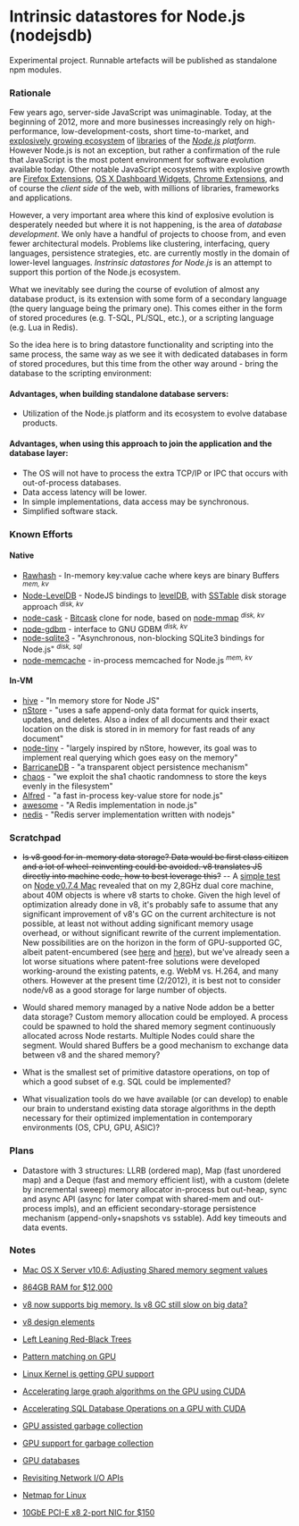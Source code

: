 # Intrinsic datastores for Node.js (nodejsdb)

Experimental project. Runnable artefacts will be published as standalone npm modules.

### Rationale

Few years ago, server-side JavaScript was unimaginable. Today, at the beginning of 2012, more and more businesses increasingly rely on high-performance, low-development-costs, short time-to-market, and [explosively growing ecosystem](http://search.npmjs.org/) of [libraries](https://github.com/joyent/node/wiki/modules) of the _[Node.js](http://nodejs.org/) platform_. However Node.js is not an exception, but rather a confirmation of the rule that JavaScript is the most potent environment for software evolution available today. Other notable JavaScript ecosystems with explosive growth are [Firefox Extensions](https://addons.mozilla.org/en-US/firefox/extensions/), [OS X Dashboard Widgets](http://www.apple.com/downloads/dashboard/), [Chrome Extensions](https://chrome.google.com/webstore/category/extensions), and of course the _client side_ of the web, with millions of libraries, frameworks and applications.

However, a very important area where this kind of explosive evolution is desperately needed but where it is not happening, is the area of _database development_. We only have a handful of projects to choose from, and even fewer architectural models. Problems like clustering, interfacing, query languages, persistence strategies, etc. are currently mostly in the domain of lower-level languages. _Instrinsic datastores for Node.js_ is an attempt to support this portion of the Node.js ecosystem.

What we inevitably see during the course of evolution of almost any database product, is its extension with some form of a secondary language (the query language being the primary one). This comes either in the form of stored procedures (e.g. T-SQL, PL/SQL, etc.), or a scripting language (e.g. Lua in Redis).

So the idea here is to bring datastore functionality and scripting into the same process, the same way as we see it with dedicated databases in form of stored procedures, but this time from the other way around - bring the database to the scripting environment:

#### Advantages, when building standalone database servers:

- Utilization of the Node.js platform and its ecosystem to evolve database products.

#### Advantages, when using this approach to join the application and the database layer:

- The OS will not have to process the extra TCP/IP or IPC that occurs with out-of-process databases.
- Data access latency will be lower.
- In simple implementations, data access may be synchronous.
- Simplified software stack.


### Known Efforts

#### Native

- [Rawhash](https://github.com/pconstr/rawhash) - In-memory key:value cache where keys are binary Buffers <sup>_mem, kv_</sup>
- [Node-LevelDB](https://github.com/my8bird/node-leveldb) - NodeJS bindings to [levelDB](http://code.google.com/p/leveldb/), with [SSTable](http://www.igvita.com/2012/02/06/sstable-and-log-structured-storage-leveldb/) disk storage approach <sup>_disk, kv_</sup>
- [node-cask](https://github.com/randomekek/node-cask) - [Bitcask](http://wiki.basho.com/Bitcask.html) clone for node, based on [node-mmap](https://github.com/bnoordhuis/node-mmap) <sup>_disk, kv_</sup>
- [node-gdbm](https://github.com/tokuhirom/node-gdbm) - interface to GNU GDBM <sup>_disk, kv_</sup>
- [node-sqlite3](https://github.com/developmentseed/node-sqlite3) - "Asynchronous, non-blocking SQLite3 bindings for Node.js" <sup>_disk, sql_</sup>
- [node-memcache](https://github.com/vanillahsu/node-memcache) - in-process memcached for Node.js <sup>_mem, kv_</sup>

#### In-VM

- [hive](https://github.com/Pollenware/hive) - "In memory store for Node JS"
- [nStore](https://github.com/creationix/nstore) - "uses a safe append-only data format for quick inserts, updates, and deletes. Also a index of all documents and their exact location on the disk is stored in in memory for fast reads of any document"
- [node-tiny](https://github.com/chjj/node-tiny) - "largely inspired by nStore, however, its goal was to implement real querying which goes easy on the memory"
- [BarricaneDB](https://github.com/chrisdew/barricane-db) - "a transparent object persistence mechanism"
- [chaos](https://github.com/stagas/chaos) - "we exploit the sha1 chaotic randomness to store the keys evenly in the filesystem"
- [Alfred](https://github.com/pgte/alfred) - "a fast in-process key-value store for node.js"
- [awesome](https://github.com/janl/awesome) - "A Redis implementation in node.js"
- [nedis](https://github.com/visionmedia/nedis) - "Redis server implementation written with nodejs"


### Scratchpad

* <strike>Is v8 good for in-memory data storage? Data would be first class citizen and a lot of wheel-reinventing could be avoided. v8 translates JS directly into machine code, how to best leverage this?</strike> -- A [simple test](https://gist.github.com/1869292) on [Node v0.7.4 Mac](http://nodejs.org/dist/v0.7.4/node-v0.7.4.pkg) revealed that on my 2,8GHz dual core machine, about 40M objects is where v8 starts to choke. Given the high level of optimization already done in v8, it's probably safe to assume that any significant improvement of v8's GC on the current architecture is not possible, at least not without adding significant memory usage overhead, or without significant rewrite of the current implementation. New possibilities are on the horizon in the form of GPU-supported GC, albeit patent-encumbered (see [here](http://www.google.com/patents/US20100082930) and [here](http://www.google.com/patents/US20110219204)), but we've already seen a lot worse situations where patent-free solutions were developed working-around the existing patents, e.g. WebM vs. H.264, and many others. However at the present time (2/2012), it is best not to consider node/v8 as a good storage for large number of objects.

* Would shared memory managed by a native Node addon be a better data storage? Custom memory allocation could be employed. A process could be spawned to hold the shared memory segment continuously allocated across Node restarts. Multiple Nodes could share the segment. Would shared Buffers be a good mechanism to exchange data between v8 and the shared memory?

* What is the smallest set of primitive datastore operations, on top of which a good subset of e.g. SQL could be implemented?

* What visualization tools do we have available (or can develop) to enable our brain to understand existing data storage algorithms in the depth necessary for their optimized implementation in contemporary environments (OS, CPU, GPU, ASIC)?

### Plans

* Datastore with 3 structures: LLRB (ordered map), Map (fast unordered map) and a Deque (fast and memory efficient list), with a custom (delete by incremental sweep) memory allocator in-process but out-heap, sync and async API (async for later compat with shared-mem and out-process impls), and an efficient secondary-storage persistence mechanism (append-only+snapshots vs sstable). Add key timeouts and data events.

### Notes

* [Mac OS X Server v10.6: Adjusting Shared memory segment values](http://support.apple.com/kb/HT4022)

* [864GB RAM for $12,000](http://37signals.com/svn/posts/3090-basecamp-nexts-caching-hardware)

* [v8 now supports big memory. Is v8 GC still slow on big data?](http://code.google.com/p/v8/issues/detail?id=847)

* [v8 design elements](http://code.google.com/apis/v8/design.html)

* [Left Leaning Red-Black Trees](http://www.cs.princeton.edu/~rs/talks/LLRB/08Penn.pdf)

* [Pattern matching on GPU](http://dcs.ics.forth.gr/Activities/papers/gpupattern.iiswc11.pdf)

* [Linux Kernel is getting GPU support](http://www.cs.utah.edu/~wbsun/kgpu.pdf)

* [Accelerating large graph algorithms on the GPU using CUDA](http://citeseerx.ist.psu.edu/viewdoc/download?doi=10.1.1.102.4206&rep=rep1&type=pdf)

* [Accelerating SQL Database Operations on a GPU with CUDA](www.cs.virginia.edu/~skadron/Papers/bakkum_sqlite_gpgpu10.pdf)

* [GPU assisted garbage collection](http://www.google.com/patents/US20100082930)

* [GPU support for garbage collection](http://www.google.com/patents/US20110219204)

* [GPU databases](http://gpgpu.org/tag/databases)

* [Revisiting Network I/O APIs](http://antirobotrobot.tumblr.com/post/16311595301/revisiting-network-i-o-apis-the-netmap-framework)

* [Netmap for Linux](http://info.iet.unipi.it/~luigi/netmap/)

* [10GbE PCI-E x8 2-port NIC for $150](http://www.compuvest.com/Desc.jsp?iid=1583174)
